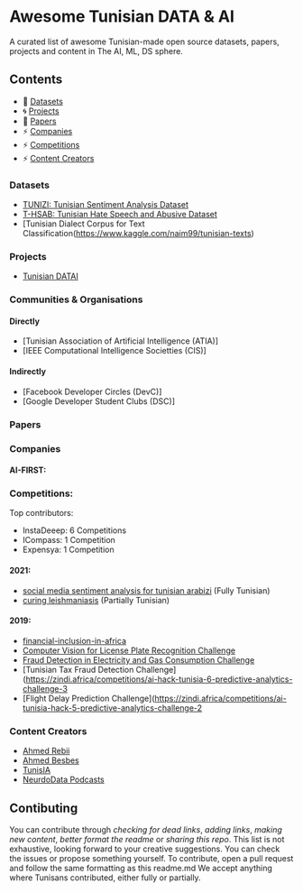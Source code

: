 # Awesome Tunisian DATA & AI
A curated list of awesome Tunisian-made open source datasets, papers, projects and content in The AI, ML, DS sphere.

## Contents

- :book: [Datasets](#datasets)
- :cyclone: [Projects](#projects)
- :newspaper: [Papers](#papers)
- :zap: [Companies](#companies)
- :zap: [Competitions](#competitions)
- :zap: [Content Creators](#contentc)

### Datasets
  * [TUNIZI: Tunisian Sentiment Analysis Dataset](https://github.com/chaymafourati/TUNIZI-Sentiment-Analysis-Tunisian-Arabizi-Dataset)
  * [T-HSAB: Tunisian Hate Speech and Abusive Dataset](https://github.com/Hala-Mulki/T-HSAB-A-Tunisian-Hate-Speech-and-Abusive-Dataset)
  * [Tunisian Dialect Corpus for Text Classification(https://www.kaggle.com/naim99/tunisian-texts)

### Projects
* [Tunisian DATAI](https://github.com/TounesAI/Awesome-Tunisian-DATAI)

### Communities & Organisations
#### Directly
 - [Tunisian Association of Artificial Intelligence (ATIA)]
 - [IEEE Computational Intelligence Societties (CIS)]
#### Indirectly
 - [Facebook Developer Circles (DevC)]
 - [Google Developer Student Clubs (DSC)]

### Papers 
### Companies
#### AI-FIRST:

### Competitions:
Top contributors:
- InstaDeeep: 6 Competitions
- ICompass: 1 Competition
- Expensya: 1 Competition

#### 2021:
- [social media sentiment analysis for tunisian arabizi](https://zindi.africa/competitions/ai4d-icompass-social-media-sentiment-analysis-for-tunisian-arabizi) (Fully Tunisian)
- [curing leishmaniasis](https://zindi.africa/competitions/indaba-grand-challenge-curing-leishmaniasis) (Partially Tunisian)

#### 2019:
- [financial-inclusion-in-africa](https://zindi.africa/competitions/financial-inclusion-in-africa)
- [Computer Vision for License Plate Recognition Challenge](https://zindi.africa/competitions/ai-hack-tunisia-2-computer-vision-challenge-2)
- [Fraud Detection in Electricity and Gas Consumption Challenge](https://zindi.africa/competitions/ai-hack-tunisia-4-predictive-analytics-challenge-1)
- [Tunisian Tax Fraud Detection Challenge](https://zindi.africa/competitions/ai-hack-tunisia-6-predictive-analytics-challenge-3
- [Flight Delay Prediction Challenge](https://zindi.africa/competitions/ai-tunisia-hack-5-predictive-analytics-challenge-2

### Content Creators
- [Ahmed Rebii](https://www.youtube.com/channel/UClgOxaBHDi6FWTyLtv9pdkA)
- [Ahmed Besbes](https://www.youtube.com/channel/UCP1M7FpkpNljH4r6ORiRg6g)
- [TunisIA](https://www.youtube.com/channel/UCP1M7FpkpNljH4r6ORiRg6g/videos)
- [NeurdoData Podcasts](https://www.youtube.com/watch?v=YBnxAPuOZ14&list=PLjAky_zZAA0TkaCN1-ybbeH6CWOaQ7flx)


## Contibuting
You can contribute through *checking for dead links*, *adding links*, *making new content*, *better format the readme* or *sharing this repo*. This list is not exhaustive, looking forward to your creative suggestions. 
You can check the issues or propose something yourself. To contribute, open a pull request and follow the same formatting as this readme.md
We accept anything where Tunisans contributed, either fully or partially.
